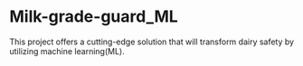 # Milk-grade-guard_ML
This project offers a cutting-edge solution that will transform dairy safety by utilizing machine learning(ML).
